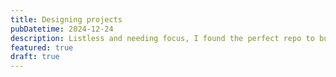 ```yaml
---
title: Designing projects
pubDatetime: 2024-12-24
description: Listless and needing focus, I found the perfect repo to build my skills.
featured: true
draft: true
---
```

